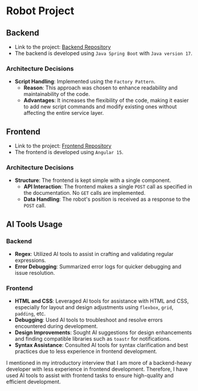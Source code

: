 # Robot Project

## Backend
* Link to the project: [Backend Repository](https://github.com/mhdzaid/Pilot)
* The backend is developed using `Java Spring Boot` with `Java version 17`.

### Architecture Decisions
* **Script Handling**: Implemented using the `Factory Pattern`.
  * **Reason**: This approach was chosen to enhance readability and maintainability of the code.
  * **Advantages**: It increases the flexibility of the code, making it easier to add new script commands and modify existing ones without affecting the entire service layer.

## Frontend
* Link to the project: [Frontend Repository](https://github.com/mhdzaid/PilotUI)
* The frontend is developed using `Angular 15`.

### Architecture Decisions
* **Structure**: The frontend is kept simple with a single component.
  * **API Interaction**: The frontend makes a single `POST` call as specified in the documentation. No `GET` calls are implemented.
  * **Data Handling**: The robot's position is received as a response to the `POST` call.

## AI Tools Usage

### Backend
* **Regex**: Utilized AI tools to assist in crafting and validating regular expressions.
* **Error Debugging**: Summarized error logs for quicker debugging and issue resolution.

### Frontend
* **HTML and CSS**: Leveraged AI tools for assistance with HTML and CSS, especially for layout and design adjustments using `flexbox`, `grid`, `padding`, etc.
* **Debugging**: Used AI tools to troubleshoot and resolve errors encountered during development.
* **Design Improvements**: Sought AI suggestions for design enhancements and finding compatible libraries such as `toastr` for notifications.
* **Syntax Assistance**: Consulted AI tools for syntax clarification and best practices due to less experience in frontend development.

I mentioned in my introductory interview that I am more of a backend-heavy developer with less experience in frontend development. Therefore, I have used AI tools to assist with frontend tasks to ensure high-quality and efficient development.

